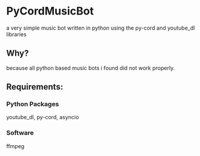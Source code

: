 # PyCordMusicBot
a very simple music bot written in python using the py-cord and youtube_dl libraries

## Why?
because all python based music bots i found did not work properly.

## Requirements:
### Python Packages
youtube_dl, py-cord, asyncio

### Software
ffmpeg

